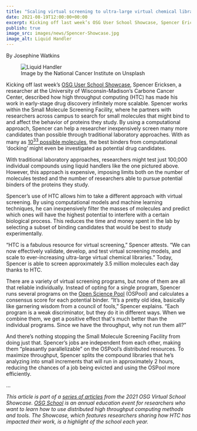 ```yaml
---
title: "Scaling virtual screening to ultra-large virtual chemical libraries" 
date: 2021-08-19T12:00:00+00:00
excerpt: Kicking off last week’s OSG User School Showcase, Spencer Ericksen, a researcher at the University of Wisconsin-Madison’s Carbone Cancer Center, described how high throughput computing (HTC) has made his work in early-stage drug discovery infinitely more scalable.
publish: true
image_src: images/news/Spencer-Showcase.jpg
image_alt: Liquid Handler 
--- 
```


By Josephine Watkins

<figure>
  <img src="{{ '/images/news/Spencer-Showcase.jpg' | relative_url }}" alt="Liquid Handler"/>
  <figcaption class="figure-caption">Image by the National Cancer Institute on Unsplash<br/></figcaption>
</figure>


Kicking off last week’s [OSG User School Showcase](https://path-cc.io/news/2021-08-19-Showcase/), Spencer Ericksen, a researcher at the University of Wisconsin-Madison’s Carbone Cancer Center, described how high throughput computing (HTC) has made his work in early-stage drug discovery infinitely more scalable. Spencer works within the Small Molecule Screening Facility, where he partners with researchers across campus to search for small molecules that might bind to and affect the behavior of proteins they study. By using a computational approach, Spencer can help a researcher inexpensively screen many more candidates than possible through traditional laboratory approaches. With as many as [10<sup>33</sup> possible molecules](https://doi.org/10.1007/s10822-013-9672-4), the best binders from computational ‘docking’ might even be investigated as potential drug candidates.

With traditional laboratory approaches, researchers might test just 100,000 individual compounds using liquid handlers like the one pictured above. However, this approach is expensive, imposing limits both on the number of molecules tested and the number of researchers able to pursue potential binders of the proteins they study.

Spencer’s use of HTC allows him to take a different approach with virtual screening. By using computational models and machine learning techniques, he can inexpensively filter the masses of molecules and predict which ones will have the highest potential to interfere with a certain biological process. This reduces the time and money spent in the lab by selecting a subset of binding candidates that would be best to study experimentally. 

“HTC is a fabulous resource for virtual screening,” Spencer attests. “We can now effectively validate, develop, and test virtual screening models, and scale to ever-increasing ultra-large virtual chemical libraries.” Today, Spencer is able to screen approximately 3.5 million molecules each day thanks to HTC.

There are a variety of virtual screening programs, but none of them are all that reliable individually. Instead of opting for a single program, Spencer runs several programs on the [Open Science Pool](https://opensciencegrid.org/about/open_science_pool/) (OSPool) and calculates a consensus score for each potential binder. “It’s a pretty old idea, basically like garnering wisdom from a council of fools,” Spencer explains. “Each program is a weak discriminator, but they do it in different ways. When we combine them, we get a positive effect that's much better than the individual programs. Since we have the throughput, why not run them all?”

And there’s nothing stopping the Small Molecule Screening Facility from doing just that. Spencer’s jobs are independent from each other, making them “pleasantly parallelizable” on the OSPool’s distributed resources. To maximize throughput, Spencer splits the compound libraries that he’s analyzing into small increments that will run in approximately 2 hours, reducing the chances of a job being evicted and using the OSPool more efficiently.

...

*This article is part of a [series of articles](https://path-cc.io/news/2021-08-19-Showcase/) from the 2021 OSG Virtual School Showcase. [OSG School](https://opensciencegrid.org/virtual-school-2021/) is an annual education event for researchers who want to learn how to use distributed high throughput computing methods and tools. The Showcase, which features researchers sharing how HTC has impacted their work, is a highlight of the school each year.*
